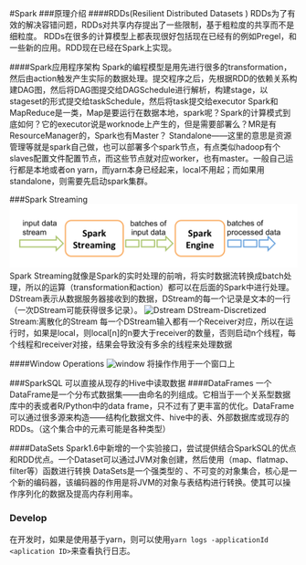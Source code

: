 #Spark
###原理介绍
####RDDs(Resilient Distributed Datasets )
RDDs为了有效的解决容错问题，RDDs对共享内存提出了一些限制，基于粗粒度的共享而不是细粒度。
RDDs在很多的计算模型上都表现很好包括现在已经有的例如Pregel，和一些新的应用。RDD现在已经在Spark上实现。


####Spark应用程序架构
Spark的编程模型是用先进行很多的transformation，然后由action触发产生实际的数据处理。提交程序之后，先根据RDD的依赖关系构建DAG图，然后将DAG图提交给DAGSchedule进行解析，构建stage，以stageset的形式提交给taskSchedule，然后将task提交给executor
Spark和MapReduce是一类，Map是要运行在数据本地，spark呢？Spark的计算模式到底如何？它的executor说是worknode上产生的，但是需要部署么？MR是有ResourceManager的，Spark也有Master？
Standalone——这里的意思是资源管理等就是spark自己做，也可以部署多个spark节点，有点类似hadoop有个slaves配置文件配置节点，而这些节点就对应worker，也有master。一般自己运行都是本地或者on yarn，而yarn本身已经起来，local不用起；而如果用standalone，则需要先启动spark集群。


###Spark Streaming
![Alt text](./1464918715854.png)
Spark Streaming就像是Spark的实时处理的前哨，将实时数据流转换成batch处理，所以的运算（transformation和action）都可以在后面的Spark中进行处理。
DStream表示从数据服务器接收到的数据，DStream的每一个记录是文本的一行（一次DStream可能获得很多记录）。
![Dstream](http://spark.apache.org/docs/latest/img/streaming-dstream.png)
DStream-Discretized Stream:离散化的Stream
每一个DStream输入都有一个Receiver对应，所以在运行时，如果是local，则local[n]的n要大于receiver的数量，否则启动n个线程，每个线程和receiver对接，结果会导致没有多余的线程来处理数据

####Window Operations
![window](http://spark.apache.org/docs/latest/img/streaming-dstream-window.png)
将操作作用于一个窗口上

###SparkSQL
可以直接从现存的Hive中读取数据
####DataFrames
一个DataFrame是一个分布式数据集——由命名的列组成。它相当于一个关系型数据库中的表或者R/Python中的data frame，只不过有了更丰富的优化。DataFrame可以通过很多源来构造——结构化数据文件、hive中的表、外部数据库或现存的RDDs。（这个集合中的元素可能是各种类型）

####DataSets
Spark1.6中新增的一个实验接口，尝试提供结合SparkSQL的优点和RDD优点。一个Dataset可以通过JVM对象创建，然后使用（map、flatmap、filter等）函数进行转换
DataSets是一个强类型的 、不可变的对象集合，核心是一个新的编码器，该编码器的作用是将JVM的对象与表结构进行转换。使其可以操作序列化的数据及提高内存利用率。



### Develop

在开发时，如果是使用基于yarn，则可以使用`yarn logs -applicationId <aplication ID>`来查看执行日志。